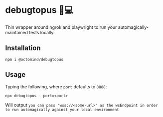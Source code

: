 # debugtopus  🐙💻

Thin wrapper around ngrok and playwright to run your automagically-maintained tests locally.

## Installation

```shell
npm i @octomind/debugtopus
```

## Usage
Typing the following, where `port` defaults to `8888`:

```shell
npx debugtopus --port=<port>
```

Will output `you can pass "wss://<some-url>" as the wsEndpoint in order to run automagically against your local environment`
